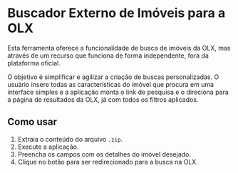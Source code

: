 # Buscador Externo de Imóveis para a OLX

Esta ferramenta oferece a funcionalidade de busca de imóveis da OLX, mas através de um recurso que funciona de forma independente, fora da plataforma oficial.

O objetivo é simplificar e agilizar a criação de buscas personalizadas. O usuário insere todas as características do imóvel que procura em uma interface simples e a aplicação monta o link de pesquisa e o direciona para a página de resultados da OLX, já com todos os filtros aplicados.

## Como usar

1.  Extraia o conteúdo do arquivo `.zip`.
2.  Execute a aplicação.
3.  Preencha os campos com os detalhes do imóvel desejado.
4.  Clique no botão para ser redirecionado para a busca na OLX.
